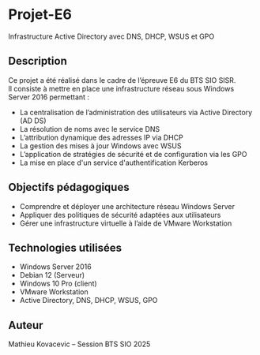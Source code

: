 # Projet-E6

Infrastructure Active Directory avec DNS, DHCP, WSUS et GPO

## Description

Ce projet a été réalisé dans le cadre de l’épreuve E6 du BTS SIO SISR.  
Il consiste à mettre en place une infrastructure réseau sous Windows Server 2016 permettant :

- La centralisation de l’administration des utilisateurs via Active Directory (AD DS)
- La résolution de noms avec le service DNS
- L’attribution dynamique des adresses IP via DHCP
- La gestion des mises à jour Windows avec WSUS
- L’application de stratégies de sécurité et de configuration via les GPO
- La mise en place d'un service d'authentification Kerberos

## Objectifs pédagogiques

- Comprendre et déployer une architecture réseau Windows Server
- Appliquer des politiques de sécurité adaptées aux utilisateurs
- Gérer une infrastructure virtuelle à l’aide de VMware Workstation

## Technologies utilisées

- Windows Server 2016
- Debian 12 (Serveur)
- Windows 10 Pro (client)
- VMware Workstation
- Active Directory, DNS, DHCP, WSUS, GPO

## Auteur

Mathieu Kovacevic – Session BTS SIO 2025
